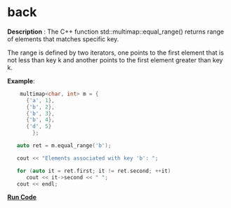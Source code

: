 # back

**Description** : The C++ function std::multimap::equal_range() returns range of elements that matches specific key.

The range is defined by two iterators, one points to the first element that is not less than key k and another points to the first element greater than key k.

**Example**:
```cpp
    multimap<char, int> m = {
      {'a', 1},
      {'b', 2},
      {'b', 3},
      {'b', 4},
      {'d', 5}
        };

   auto ret = m.equal_range('b');

   cout << "Elements associated with key 'b': ";

   for (auto it = ret.first; it != ret.second; ++it)
      cout << it->second << " ";
   cout << endl;

```
**[Run Code](https://rextester.com/KJHRH39506)**
